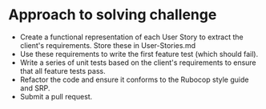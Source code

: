 Approach to solving challenge
======

- Create a functional representation of each User Story to extract the client's requirements. Store these in User-Stories.md
- Use these requirements to write the first feature test (which should fail).
- Write a series of unit tests based on the client's requirements to ensure that all feature tests pass.
- Refactor the code and ensure it conforms to the Rubocop style guide and SRP. 
- Submit a pull request.
